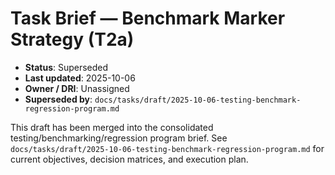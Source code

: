 # Task Brief — Benchmark Marker Strategy (T2a)

- **Status**: Superseded
- **Last updated**: 2025-10-06
- **Owner / DRI**: Unassigned
- **Superseded by**: `docs/tasks/draft/2025-10-06-testing-benchmark-regression-program.md`

This draft has been merged into the consolidated testing/benchmarking/regression program brief. See
`docs/tasks/draft/2025-10-06-testing-benchmark-regression-program.md` for current objectives,
decision matrices, and execution plan.
